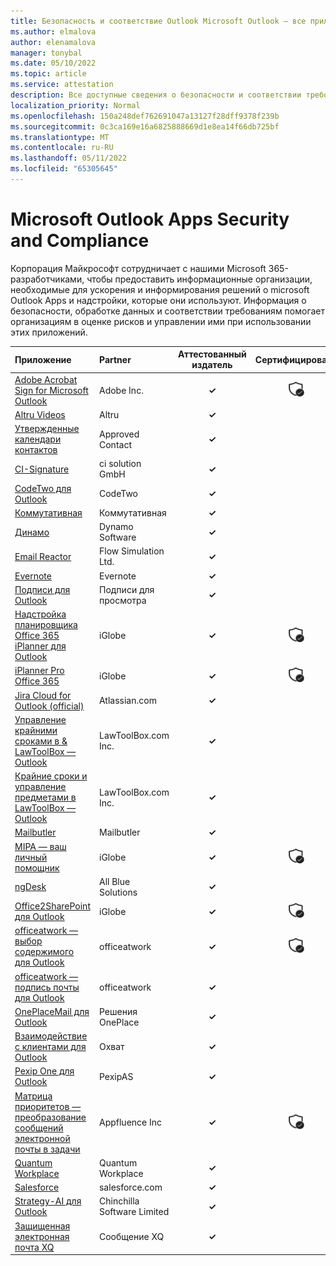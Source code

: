 ```yaml
---
title: Безопасность и соответствие Outlook Microsoft Outlook — все приложения
ms.author: elmalova
author: elenamalova
manager: tonybal
ms.date: 05/10/2022
ms.topic: article
ms.service: attestation
description: Все доступные сведения о безопасности и соответствии требованиям для всех microsoft Outlook Apps.
localization_priority: Normal
ms.openlocfilehash: 150a248def762691047a13127f28dff9378f239b
ms.sourcegitcommit: 0c3ca169e16a6825888669d1e8ea14f66db725bf
ms.translationtype: MT
ms.contentlocale: ru-RU
ms.lasthandoff: 05/11/2022
ms.locfileid: "65305645"
---
```

# <a name="microsoft-outlook-apps-security-and-compliance"></a>Microsoft Outlook Apps Security and Compliance

Корпорация Майкрософт сотрудничает с нашими Microsoft 365-разработчиками, чтобы предоставить информационные организации, необходимые для ускорения и информирования решений о microsoft Outlook Apps и надстройки, которые они используют. Информация о безопасности, обработке данных и соответствии требованиям помогает организациям в оценке рисков и управлении ими при использовании этих приложений.

| **Приложение** | **Partner** | **Аттестованный издатель** | **Сертифицировано** |
|:--------|:------------|:----------------------:|:-------------:|
| [Adobe Acrobat Sign for Microsoft Outlook](./adobe-inc-acrobat-sign-for-microsoft-outlook.md) | Adobe Inc. | **✓** | <img alt="Certified application badge" src="../media/certified-badge.png" height="25" width="25" /> |
| [Altru Videos](./altru-videos.md) | Altru | **✓** |  |
| [Утвержденные календари контактов](./approved-contact-calendars.md) | Approved Contact | **✓** |  |
| [CI-Signature](./ci-solution-gmbh-signature.md) | ci solution GmbH | **✓** |  |
| [CodeTwo для Outlook](./codetwo-for-outlook.md) | CodeTwo | **✓** |  |
| [Коммутативная](./commuty.md) | Коммутативная | **✓** |  |
| [Динамо](./dynamo-software.md) | Dynamo Software | **✓** |  |
| [Email Reactor](./flow-simulation-ltd-email-reactor.md) | Flow Simulation Ltd. | **✓** |  |
| [Evernote](./evernote.md) | Evernote | **✓** |  |
| [Подписи для Outlook](./impression-signatures-for-outlook.md) | Подписи для просмотра | **✓** |  |
| [Надстройка планировщика Office 365 iPlanner для Outlook](./iglobe-iplanner-office-365-planner-add-in-for-outlook.md) | iGlobe | **✓** | <img alt="Certified application badge" src="../media/certified-badge.png" height="25" width="25" /> |
| [iPlanner Pro Office 365](./iglobe-iplanner-pro-office-365.md) | iGlobe | **✓** | <img alt="Certified application badge" src="../media/certified-badge.png" height="25" width="25" /> |
| [Jira Cloud for Outlook (official)](./atlassiancom-jira-cloud-for-outlook-official.md) | Atlassian.com | **✓** |  |
| [Управление крайними сроками в &amp; LawToolBox — Outlook](./lawtoolboxcom-inc-lawtoolbox-deadlinesmatter-management-outlook.md) | LawToolBox.com Inc. | **✓** |  |
| [Крайние сроки и управление предметами в LawToolBox — Outlook](./lawtoolboxcom-inc-lawtoolbox-deadlines-and-matter-management-outlook.md) | LawToolBox.com Inc. | **✓** |  |
| [Mailbutler](./mailbutler.md) | Mailbutler | **✓** |  |
| [MIPA — ваш личный помощник](./iglobe-mipa-your-own-personal-assistant.md) | iGlobe | **✓** | <img alt="Certified application badge" src="../media/certified-badge.png" height="25" width="25" /> |
| [ngDesk](./all-blue-solutions-ngdesk.md) | All Blue Solutions | **✓** |  |
| [Office2SharePoint для Outlook](./iglobe-office2sharepoint-for-outlook.md) | iGlobe | **✓** | <img alt="Certified application badge" src="../media/certified-badge.png" height="25" width="25" /> |
| [officeatwork — выбор содержимого для Outlook](./officeatwork-officeatworkcontent-chooser-for-outlook.md) | officeatwork | **✓** | <img alt="Certified application badge" src="../media/certified-badge.png" height="25" width="25" /> |
| [officeatwork — подпись почты для Outlook](./officeatwork-officeatworkmail-signature-for-outlook.md) | officeatwork | **✓** |  |
| [OnePlaceMail для Outlook](./oneplace-solutions-oneplacemail-for-outlook.md) | Решения OnePlace | **✓** |  |
| [Взаимодействие с клиентами для Outlook](./outreach-sales-engagement-for-outlook.md) | Охват | **✓** |  |
| [Pexip One для Outlook](./pexipas-pexip-one-for-outlook.md) | PexipAS | **✓** |  |
| [Матрица приоритетов — преобразование сообщений электронной почты в задачи](./appfluence-inc-priority-matrix-turn-emails-into-tasks.md) | Appfluence Inc | **✓** | <img alt="Certified application badge" src="../media/certified-badge.png" height="25" width="25" /> |
| [Quantum Workplace](./quantum-workplace.md) | Quantum Workplace | **✓** |  |
| [Salesforce](./salesforcecom-salesforce.md) | salesforce.com | **✓** |  |
| [Strategy-AI для Outlook](./chinchilla-software-limited-strategy-ai-for-outlook.md) | Chinchilla Software Limited | **✓** |  |
| [Защищенная электронная почта XQ](./xq-message-secure-email.md) | Сообщение XQ | **✓** |  |
